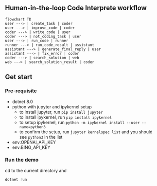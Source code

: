 ## Human-in-the-loop Code Interprete workflow

```mermaid
flowchart TD
user ---> | create_task | coder
user ---> | improve_code | coder
coder ---> | write_code | user
coder ---> | not_coding_task | user
user ---> | run_code | runner
runner ---> | run_code_result | assistant
assistant ---> | generate_final_reply | user
assistant ---> | fix_error | coder
coder ---> | search_solution | web
web ---> | search_solution_result | coder
```

## Get start
### Pre-requisite
- dotnet 8.0
- python with jupyter and ipykernel setup
    - to install jupyter, run `pip install jupyter`
    - to install ipykernel, run `pip install ipykernel`
    - to setup ipykernel, run `python -m ipykernel install --user --name=python3`
    - to confirm the setup, run `jupyter kernelspec list` and you should see `python3` in the list
- env:OPENAI_API_KEY
- env:BING_API_KEY

### Run the demo
cd to the current directory and

```bash
dotnet run
```
